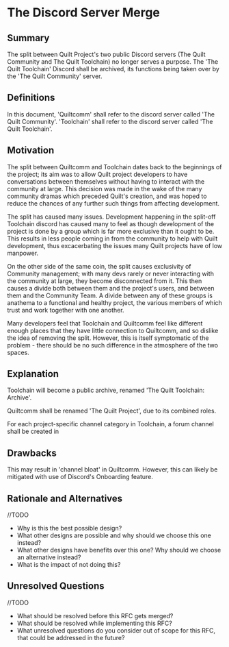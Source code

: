 # The Discord Server Merge

## Summary

The split between Quilt Project's two public Discord servers (The Quilt Community and
The Quilt Toolchain) no longer serves a purpose. The 'The Quilt Toolchain' Discord
shall be archived, its functions being taken over by the 'The Quilt Community' server.

## Definitions

In this document, 'Quiltcomm' shall refer to the discord server called 'The Quilt Community'.
'Toolchain' shall refer to the discord server called 'The Quilt Toolchain'.

## Motivation

The split between Quiltcomm and Toolchain dates back to the beginnings of the project;
its aim was to allow Quilt project developers to have conversations between themselves
without having to interact with the community at large. This decision was made in the
wake of the many community dramas which preceded Quilt's creation, and was hoped to
reduce the chances of any further such things from affecting development.

The split has caused many issues. Development happening in the split-off Toolchain
discord has caused many to feel as though development of the project is done by a group
which is far more exclusive than it ought to be. This results in less people coming
in from the community to help with Quilt development, thus excacerbating the issues
many Quilt projects have of low manpower.

On the other side of the same coin, the split causes exclusivity of Community management;
with many devs rarely or never interacting with the community at large, they become
disconnected from it. This then causes a divide both between them and the project's users,
and between them and the Community Team. A divide between any of these groups is
anathema to a functional and healthy project, the various members of which trust and
work together with one another.

Many developers feel that Toolchain and Quiltcomm feel like different enough places
that they have little connection to Quiltcomm, and so dislike the idea of removing the split.
However, this is itself symptomatic of the problem - there should be no such difference
in the atmosphere of the two spaces.

## Explanation

Toolchain will become a public archive, renamed 'The Quilt Toolchain: Archive'.

Quiltcomm shall be renamed 'The Quilt Project', due to its combined roles.

For each project-specific channel category in Toolchain, a forum channel shall be created in

## Drawbacks

This may result in 'channel bloat' in Quiltcomm. However, this can likely be mitigated
with use of Discord's Onboarding feature.

## Rationale and Alternatives

//TODO

- Why is this the best possible design?
- What other designs are possible and why should we choose this one instead?
- What other designs have benefits over this one? Why should we choose an
  alternative instead?
- What is the impact of not doing this?



## Unresolved Questions

//TODO

- What should be resolved before this RFC gets merged?
- What should be resolved while implementing this RFC?
- What unresolved questions do you consider out of scope for this RFC, that
  could be addressed in the future?

